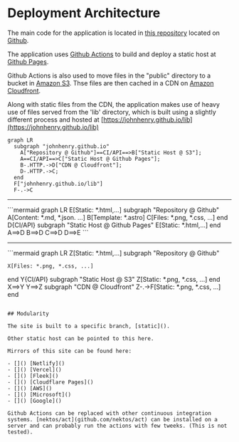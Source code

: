 # Deployment Architecture

The main code for the application is located in [this repository](https://github.com/johnhenry/johnhenry.github.io) located on [Github]().

The application uses [Github Actions]() to build and deploy a static host at [Github Pages]().

Github Actions is also used to move files in the "public" directory to a bucket in [Amazon S3](). Thse files are then cached in a CDN on [Amazon Cloudfront]().

Along with static files from the CDN, the application makes use of heavy use of files served from the 'lib' directory, which is built using a slightly different process and hosted at [https://johnhenry.github.io/lib](https://johnhenry.github.io/lib)

```mermaid
graph LR
  subgraph "johnhenry.github.io"
    A["Repository @ Github"]==CI/API==>B["Static Host @ S3"];
    A==CI/API==>C["Static Host @ Github Pages"];
    B-.HTTP.->D["CDN @ Cloudfront"];
    D-.HTTP.->C;
  end
  F["johnhenry.github.io/lib"]
  F-.->C
```

<hr />
```mermaid
graph LR
  E[Static: *.html,...]
  subgraph "Repository @ Github"
    A[Content: *.md, *.json. ...]
    B[Template: *.astro]
    C[Files: *.png, *.css, ...]
  end
  D{CI/API}
  subgraph "Static Host @ Github Pages"
    E[Static: *.html,...]
  end
  A==>D
  B==>D
  C==>D
  D==>E
```
<hr />
```mermaid
graph LR
  Z[Static: *.html,...]
  subgraph "Repository @ Github"

    X[Files: *.png, *.css, ...]

end
Y{CI/API}
subgraph "Static Host @ S3"
Z[Static: *.png, *.css, ...]
end
X==>Y
Y==>Z
subgraph "CDN @ Cloudfront"
Z-.->F[Static: *.png, *.css, ...]
end

```

## Modularity

The site is built to a specific branch, [static]().

Other static host can be pointed to this here.

Mirrors of this site can be found here:

- []() [Netlify]()
- []() [Vercel]()
- []() [Fleek]()
- []() [Cloudflare Pages]()
- []() [AWS]()
- []() [Microsoft]()
- []() [Google]()

Github Actions can be replaced with other continuous integration systems. [nektos/act](github.com/nektos/act) can be installed on a server and can probably run the actions with few tweeks. (This is not tested).
```
